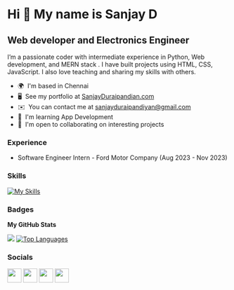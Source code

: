 Hi 👋 My name is Sanjay D
============================

Web developer and Electronics Engineer
-----------------------------------

I’m a passionate coder with intermediate experience in Python, Web development, and MERN stack . I have built projects using HTML, CSS, JavaScript. I also love teaching and sharing my skills with others.

* 🌍  I'm based in Chennai
* 🖥️  See my portfolio at [SanjayDuraipandian.com](https://sanjayduraipandian.onrender.com)
* ✉️  You can contact me at [sanjayduraipandiyan@gmail.com](mailto:sanjayduraipandiyan@gmail.com)
* 🧠  I'm learning App Development
* 🤝  I'm open to collaborating on interesting projects

### Experience

* Software Engineer Intern - Ford Motor Company (Aug 2023 - Nov 2023)

### Skills

[![My Skills](https://skillicons.dev/icons?i=java,py,mysql,django,bootstrap,nodejs,express,postgres,git,github,arduino,discord,vscode,jquery,matlab,react,nodejs,postman,js,html,css,unity,vscode,bash,spring,gradle,idea,maven,ps,r)](https://mr-friend-sanjay.github.io/sanjayportfolio/)

### Badges

<b>My GitHub Stats</b>

<p>
<!-- <a href="http://www.github.com/SanjayDurai"><img src="https://github-readme-stats.vercel.app/api?username=SanjayDurai&show_icons=true&hide=&count_private=true&title_color=0891b2&text_color=ffffff&icon_color=0891b2&bg_color=1c1917&hide_border=true&show_icons=true" alt="SanjayDurai's GitHub stats" /></a> -->
<a href="http://www.github.com/Aadhithya-D"><img src="https://github-readme-streak-stats.herokuapp.com/?user=SanjayDurai&stroke=ffffff&background=1c1917&ring=0891b2&fire=0891b2&currStreakNum=ffffff&currStreakLabel=0891b2&sideNums=ffffff&sideLabels=ffffff&dates=ffffff&hide_border=true" /></a>
<a href="https://github.com/SanjayDurai" align="left"><img src="https://github-readme-stats.vercel.app/api/top-langs/?username=SanjayDurai&langs_count=8&title_color=0891b2&text_color=ffffff&icon_color=0891b2&bg_color=1c1917&hide_border=true&locale=en&custom_title=Top%20%Languages&layout=compact" alt="Top Languages" /></a>
</p>

### Socials

<p align="left"> <a href="https://www.github.com/SanjayDurai" target="_blank" rel="noreferrer"><img src="https://raw.githubusercontent.com/danielcranney/readme-generator/main/public/icons/socials/github-dark.svg" width="32" height="32" /></a>  <a href="http://www.instagram.com/san.joyyy" target="_blank" rel="noreferrer"><img src="https://raw.githubusercontent.com/danielcranney/readme-generator/main/public/icons/socials/instagram.svg" width="32" height="32" /></a> <a href="https://www.linkedin.com/in/sanjay-duraipandian-019b87245/" target="_blank" rel="noreferrer"><img src="https://raw.githubusercontent.com/danielcranney/readme-generator/main/public/icons/socials/linkedin.svg" width="32" height="32" /></a> <a href="https://www.twitter.com/" target="_blank" rel="noreferrer"><img src="https://raw.githubusercontent.com/danielcranney/readme-generator/main/public/icons/socials/twitter.svg" width="32" height="32" /></a></p>
